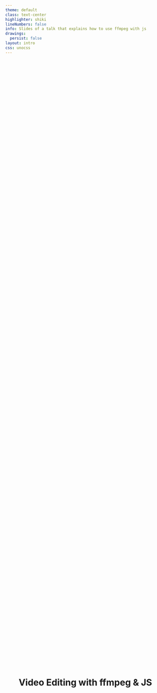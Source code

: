 ```yaml
---
theme: default
class: text-center
highlighter: shiki
lineNumbers: false
info: Slides of a talk that explains how to use ffmpeg with js
drawings:
  persist: false
layout: intro
css: unocss
---
```


<style>
  .first-slide {
    width: 100%;
    height: 100%;
    display: flex;
    justify-content: center;
    align-items: center;
  }

  svg.absolute.top-20 {
    display: none;
  }
</style>

<div class="first-slide">

# Video Editing with ffmpeg & JS

</div>

<div class="fixed left-16 bottom-4">
<SlidesQrCode />
</div>

<p class="fixed bottom-0 right-4 opacity-50">Speaker: Fabrizio A. Vitale</p>

---

# Who am I?

## Fabrizio A. Vitale

Frontend developer engineer & lead developer at **[Deltatre](https://www.deltatre.com/)**.

## Contacts

<div class="contacts">
<div>

<LinkedinQrCode />

[Linkedin](https://it.linkedin.com/in/fabrizio-armando-vitale-659311247)

</div>

<div>

<GithubQrCode />

[Github](https://github.com/FaberVitale)

</div>
</div>

---
layout: image-right
image: '/images/rianne-zuur-PoxFTU7_QKo-unsplash.jpg'
---

<h1>What's the talk about?</h1>

<v-clicks>

- [ffmpeg (native)](https://ffmpeg.org/)
- [ffmpeg.wasm](https://ffmpegwasm.netlify.app/)
- Video editing on the browser.
- Video editing on the server.

</v-clicks>

---
layout: fact
---

## Disclaimer /1

<p class="text-xxl">
  <strong>This is talk is an introduction to ffmpeg, it's by no means exhaustive.</strong>
</p>
<p class="text-xxl">
  <strong>It introduces the topic without going down the rabbit hole.</strong>
</p>

<div class="flex justify-center pt-8">
  <img src="https://media.giphy.com/media/T1GWTCSrTr2tnsvq4k/giphy.gif" width="480" />
</div>

---
layout: fact
---

## Disclaimer /2


<p class="text-xxl">
  <strong>No birds were harmed in the making of this talk.</strong>
</p>

<div class="flex justify-center pt-8">
  <img src="https://media.giphy.com/media/EECy1Cp6nyV9e/giphy.gif" width="480" />
</div>
---

<style>
  .blockquote-wrapper {
    padding: 1.6rem 0;
  }

</style>

<h1>What's ffmpeg?</h1>

<v-click>

<div class="blockquote-wrapper">

> A complete, cross-platform solution to record,
> <br/> convert and stream audio and video.
> <br />[ffmpeg website](https://ffmpeg.org/)

</div>

</v-click>

<v-click>

<div class="blockquote-wrapper">

> A powerful, quick and relatively intuitive CLI tool
> <br/> to manipulate audio and videos.
> <br/> Me

</div>

</v-click>

---
layout: 'image-right'
image: '/images/peter-stumpf-i1_xsS9fBRc-unsplash.jpg'
---

<style>
.tools-list ul li {
  font-size: 2rem;
}

</style>

# ffmpeg is a suite of tools

<p class="text-xl py-8"><strong>When you download ffmpeg you will have 3 executables installed on your machine.</strong></p>

<div class="tools-list">
<v-clicks>

- ffplay
- ffprobe
- ffmpeg

</v-clicks>
</div>
---

# ffplay /1

a simple CLI media player.

<v-click>

## syntax

<div class="code-block-xl py-10">

```bash
ffplay [options] input_file
```

</div>
</v-click>

<v-click>

## example

<div class="code-block-xl py-10">


```bash
ffplay -ss 24   public/media/big_buck_bunny.mp4
```

</div>
</v-click>

---

# ffplay /2

<div class="flex justify-center">
  <SlidevVideo autoPlay="resume" muted autoPause="click" autoReset="slide" controls width="640">
    <source src="/media/ffplay_demo.mp4" type="video/mp4">
  </SlidevVideo>
</div>

---

# ffprobe /1

Simple multimedia streams analyzer.

<div class="code-block-xl py-10">

```bash
ffprobe -hide_banner -pretty public/media/big_buck_bunny.mp4
```

</div>

<div class="p-4">

- ` -hide_banner` Hides verbose banner.
- `public/media/big_buck_bunny.mp3 ` file to analyze.

</div>

---

# ffprobe /2


<div class="flex justify-center">
  <SlidevVideo autoPlay="resume" muted autoPause="click" autoReset="slide" controls width="640">
    <source src="/media/ffprobe_demo.mp4" type="video/mp4">
  </SlidevVideo>
</div>

---


# ffmpeg /1

Hyper fast Audio and Video encoder.

<div class="code-block-xl py-10">

```bash
ffmpeg [options] [[infile options] -i infile]... {[outfile options] outfile}...
```

</div>

<div class="code-block-xl py-10">

```bash {1|2|3|4}
ffmpeg
[options]
[[infile options] -i infile]
{[outfile options] outfile}
```

</div>

---

# ffmpeg /2

<div class="flex justify-center">
  <SlidevVideo autoPlay="resume" muted autoPause="click" autoReset="slide" controls width="640">
    <source src="/media/ffmpeg_demo.mp4" type="video/mp4">
  </SlidevVideo>
</div>

---
layout: fact
---

<h1>What can you do with ffmpeg?</h1>

---
layout: fact
---

<h1>Let's take a look at some examples.</h1>

---

# How to change video format? /1

<p class="py-4 text-3xl"><strong>mp4 -> webm</strong></p>

<div class="code-block-xl py-10">

```bash
ffmpeg -y -i public/media/big_buck_bunny.mp4 public/media/big_buck_bunny.webm
```

</div>

<div class="p-4">

- `-y` overwrite output files.
- `-i public/media/big_buck_bunny.mp4` input file.
- `public/media/big_buck_bunny.webm ` output file.

</div>

---

# How to change video format? /2

<div class="flex justify-between">

<v-click>
<section class="media-section">
<h2>Input (.mp4)</h2>
<SeekMedia to="24">
  <SlidevVideo autoPlay="resume" muted autoPause="click" autoReset="click" controls width="400">
    <source src="/media/big_buck_bunny.mp4" type="video/mp4">
  </SlidevVideo>
</SeekMedia>
</section>

<section class="media-section">
<h2>Output (.webm)</h2>
<SeekMedia to="24">
  <SlidevVideo autoPlay="resume" muted autoPause="click" autoReset="click" controls width="400">
    <source src="/media/big_buck_bunny.webm" type="video/mp4">
  </SlidevVideo>
</SeekMedia>
</section>
</v-click>

</div>

---

# How to extract the audio from a video? / 1

<div class="code-block-xl py-10">

```bash
ffmpeg -y -i public/media/big_buck_bunny.mp4 public/media/big_buck_bunny.mp3 
```

</div>

<div class="p-4">

- `-y` overwrite output files.
- `-i public/media/big_buck_bunny.mp4` input file.
- `public/media/big_buck_bunny.mp3 ` output file.

</div>

---

# How to extract the audio from a video? / 2

<div class="flex justify-between pt-4">

<v-click>
<section class="media-section">
<h2>Input (.mp4)</h2>
<SeekMedia to="24">
  <SlidevVideo autoPause="click" autoReset="slide" controls width="320">
    <source src="/media/big_buck_bunny.mp4" type="video/mp4">
  </SlidevVideo>
</SeekMedia>
</section>
</v-click>

<v-click>
<section class="media-section">
<h2>Output (.mp3)</h2>
<SeekMedia to="24">
  <audio controls src="/media/big_buck_bunny.mp3" width="320" />
</SeekMedia>
</section>
</v-click>

</div>

---

# How to create a gif from a video? /1

<div class="code-block-xl py-8">

```bash
ffmpeg -y -ss 24 -t 3 \
-i public/media/big_buck_bunny.mp4 public/media/big_buck_bunny.gif
# or
ffmpeg -y -ss 24 -to 27 \
-i public/media/big_buck_bunny.mp4 public/media/big_buck_bunny.gif
```

</div>

- `-y` overwrite output files.
- `-ss 24` | `-ss 00:00:24` seek to 24th second.
- `-t 3` set duration to 3 seconds.
- `-to 27` | `-ss 00:00:27` end video at the 27th second.

---

# How to create a gif from a video? /2

<div class="flex justify-between">
<section class="media-section">
<h2>Input</h2>
<SeekMedia to="24">
<SlidevVideo autoPlay="resume" muted autoPause="click" autoReset="click" controls width="400">
  <source src="/media/big_buck_bunny.mp4" type="video/mp4">
</SlidevVideo>
</SeekMedia>
</section>
<section class="media-section">
<h2>Output</h2>
<img controls src="/media/big_buck_bunny.gif" width="400" />
</section>
</div>

---

# Issues

<h2 class="my-10">The output gif is quite big and the framerate is off.</h2>

<div class="code-block-xl py-10">

```bash
ls -lh public/media/big_buck_bunny.gif  | awk -F " " {'print $5'}
1.4M
```

</div>

<h2 class="w-full text-center my-10">Can we do better?</h2>

---

# Let's lower the frame rate and scale the gif /1

<div class="code-block-xl py-4">

```bash
ffmpeg -y \
-ss 24 -t 3 -i public/media/big_buck_bunny.mp4 \
-vf "fps=12,scale=320:-1" \
public/media/big_buck_bunny_fps_scale.gif
```

</div>

<div class="p-4">

- `-y` overwrite output files.
- `-vf 'fps=12'` Sets output framerate to 12fps.
- `-vf "scale=320:-1"` Scales width to 320px while preserving the aspect ratio.

</div>
---

# Let's lower the frame rate and scale the gif /2

<div class="code-block-xl py-2">

```bash
ls -lh public/media/big_buck_bunny.gif  | awk -F " " {'print $5'}
1.4M # before

ls -lh public/media/big_buck_bunny_fps_scale.gif  | awk -F " " {'print $5'}
184K # after
```

</div>

<div class="flex justify-between mt-2">
<section class="media-section">
<h2>Before</h2>
<img controls src="/media/big_buck_bunny.gif" width="400" />
</section>
<section class="media-section">
<h2>After</h2>
<img controls src="/media/big_buck_bunny_fps_scale.gif" width="400" />
</section>
</div>

---

# Take a screenshot of a video /1

<div class="code-block-xl py-4">

```bash
ffmpeg -y \
-ss 00:00:24.82 \
-i public/media/big_buck_bunny.mp4 \
-frames:v 1 \
public/media/big_buck_bunny_pic.jpg
```

</div>

<div class="py-4">

- `-y` overwrite output files.
- `-ss 00:00:24.82` seek input file to 24th second.
- `-frames:v 1` set the number of frames to output 1.

</div>

---

# Take a screenshot of a video /2

<div class="flex justify-between">
<section class="media-section">
<h2>Input</h2>
<SeekMedia to="24">
  <SlidevVideo autoPlay="resume" muted autoPause="click" autoReset="slide" width="400">
    <source src="/media/big_buck_bunny.mp4" type="video/mp4">
  </SlidevVideo>
</SeekMedia>
</section>
<section class="media-section">
<h2>Output</h2>
<img src="/media/big_buck_bunny_pic.jpg" width="400" />
</section>
</div>
